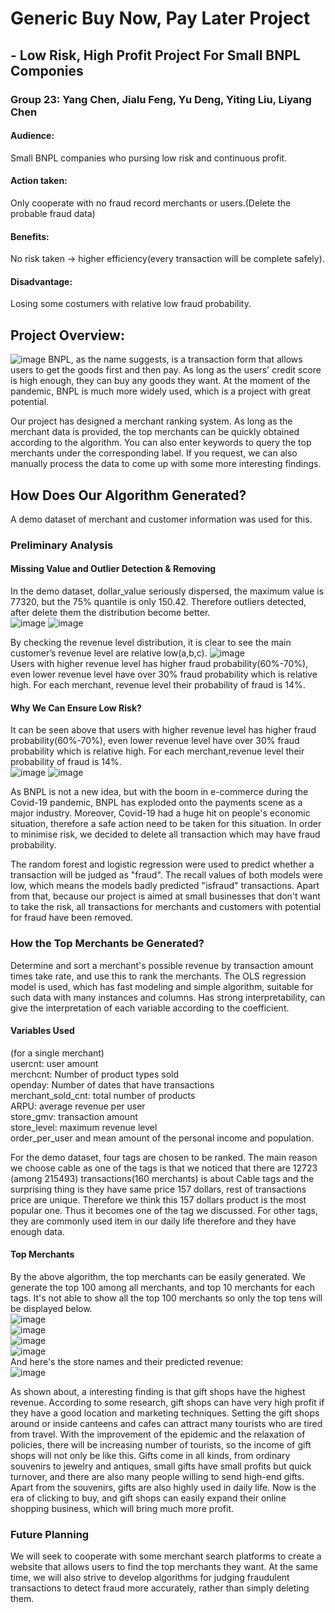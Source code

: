 # Generic Buy Now, Pay Later Project  
## - Low Risk, High Profit Project For Small BNPL Componies  
### Group 23: Yang Chen, Jialu Feng, Yu Deng, Yiting Liu, Liyang Chen
#### Audience:
Small BNPL companies who pursing low risk and continuous profit.
#### Action taken:
Only cooperate with no fraud record merchants or users.(Delete the probable fraud data)
#### Benefits:
No risk taken -> higher efficiency(every transaction will be complete safely).
#### Disadvantage:
Losing some costumers with relative low fraud probability.

## Project Overview:
![image](https://github.com/MAST30034-Applied-Data-Science/generic-buy-now-pay-later-project-group-23/blob/main/plots/blog-buy-now-pay-later.png)
BNPL, as the name suggests, is a transaction form that allows users to get the goods first and then pay. As long as the users' credit score is high enough, they can buy any goods they want. At the moment of the pandemic, BNPL is much more widely used, which is a project with great potential.

Our project has designed a merchant ranking system. As long as the merchant data is provided, the top merchants can be quickly obtained according to the algorithm. You can also enter keywords to query the top merchants under the corresponding label. If you request, we can also manually process the data to come up with some more interesting findings.

## How Does Our Algorithm Generated?
A demo dataset of merchant and customer information was used for this.
### Preliminary Analysis
#### Missing Value and Outlier Detection & Removing
In the demo dataset, dollar_value seriously dispersed, the maximum value is 77320, but the 75% quantile is only 150.42. Therefore outliers detected, after delete them the distribution become better.  
![image](https://github.com/MAST30034-Applied-Data-Science/generic-buy-now-pay-later-project-group-23/blob/main/plots/dollar_value.png)
![image](https://github.com/MAST30034-Applied-Data-Science/generic-buy-now-pay-later-project-group-23/blob/main/plots/dlt_dollar_value.png)  
  
By checking the revenue level distribution, it is clear to see the main customer’s revenue level are relative low(a,b,c).
![image](https://github.com/MAST30034-Applied-Data-Science/generic-buy-now-pay-later-project-group-23/blob/main/plots/revenue_level.png)  
Users with higher revenue level has higher fraud probability(60%-70%), even lower revenue level have over 30% fraud probability which is relative high. For each merchant, revenue level their probability of fraud is 14%.  
  
#### Why We Can Ensure Low Risk?
It can be seen above that users with higher revenue level has higher fraud probability(60%-70%), even lower revenue level have over 30% fraud probability which is relative high. For each merchant,revenue level their probability of fraud is 14%.  
![image](https://github.com/MAST30034-Applied-Data-Science/generic-buy-now-pay-later-project-group-23/blob/main/plots/consumer_fraud_prob.png)
![image](https://github.com/MAST30034-Applied-Data-Science/generic-buy-now-pay-later-project-group-23/blob/main/plots/merchant_fraud_prob.png)  
  
As BNPL is not a new idea, but with the boom in e-commerce during the Covid-19 pandemic, BNPL has exploded onto the payments scene as a major industry. Moreover, Covid-19 had a huge hit on people's economic situation, therefore a safe action need to be taken for this situation. In order to minimise risk, we decided to delete all transaction which may have fraud probability.  
  
The random forest and logistic regression were used to predict whether a transaction will be judged as "fraud". The recall values of both models were low, which means the models badly predicted "isfraud" transactions. Apart from that, because our project is aimed at small businesses that don't want to take the risk, all transactions for merchants and customers with potential for fraud have been removed.  
  
### How the Top Merchants be Generated?
Determine and sort a merchant's possible revenue by transaction amount times take rate, and use this to rank the merchants. The OLS regression model is used, which has fast modeling and simple algorithm, suitable for such data with many instances and columns. Has strong interpretability, can give the interpretation of each variable according to the coefficient.  

#### Variables Used
(for a single merchant)  
usercnt: user amount  
merchcnt: Number of product types sold  
openday: Number of dates that have transactions  
merchant_sold_cnt: total number of products  
ARPU: average revenue per user  
store_gmv: transaction amount  
store_level: maximum revenue level  
order_per_user
and mean amount of the personal income and population.  
  
For the demo dataset, four tags are chosen to be ranked. The main reason we choose cable as one of the tags is that we noticed that there are 12723 (among 215493) transactions(160 merchants) is about Cable tags and the surprising thing is they have same price 157 dollars, rest of transactions price are unique. Therefore we think this 157 dollars product is the most popular one. Thus it becomes one of the tag we discussed. For other tags, they are commonly used item in our daily life therefore and they have enough data.

#### Top Merchants
By the above algorithm, the top merchants can be easily generated. We generate the top 100 among all merchants, and top 10 merchants for each tags. It's not able to show all the top 100 merchants so only the top tens will be displayed below.  
![image](https://github.com/MAST30034-Applied-Data-Science/generic-buy-now-pay-later-project-group-23/blob/main/plots/top10gift.png)  
![image](https://github.com/MAST30034-Applied-Data-Science/generic-buy-now-pay-later-project-group-23/blob/main/plots/top10shoe.png)  
![image](https://github.com/MAST30034-Applied-Data-Science/generic-buy-now-pay-later-project-group-23/blob/main/plots/top10furniture.png)  
![image](https://github.com/MAST30034-Applied-Data-Science/generic-buy-now-pay-later-project-group-23/blob/main/plots/top10cable.png)  
And here's the store names and their predicted revenue:  
![image](https://github.com/MAST30034-Applied-Data-Science/generic-buy-now-pay-later-project-group-23/blob/main/plots/top10csv.jpg)  
  
As shown about, a interesting finding is that gift shops have the highest revenue. According to some research, gift shops can have very high profit if they have a good location and marketing techniques. Setting the gift shops around or inside canteens and cafes can attract many tourists who are tired from travel. With the improvement of the epidemic and the relaxation of policies, there will be increasing number of tourists, so the income of gift shops will not only be like this. Gifts come in all kinds, from ordinary souvenirs to jewelry and antiques, small gifts have small profits but quick turnover, and there are also many people willing to send high-end gifts. Apart from the souvenirs, gifts are also highly used in daily life. Now is the era of clicking to buy, and gift shops can easily expand their online shopping business, which will bring much more profit.  
  
### Future Planning
We will seek to cooperate with some merchant search platforms to create a website that allows users to find the top merchants they want. At the same time, we will also strive to develop algorithms for judging fraudulent transactions to detect fraud more accurately, rather than simply deleting them.

